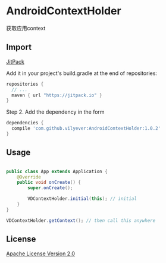 # AndroidContextHolder
获取应用context

## Import
[JitPack](https://jitpack.io/)

Add it in your project's build.gradle at the end of repositories:

```gradle
repositories {
  // ...
  maven { url "https://jitpack.io" }
}
```

Step 2. Add the dependency in the form

```gradle
dependencies {
  compile 'com.github.vilyever:AndroidContextHolder:1.0.2'
}
```

## Usage
```java

public class App extends Application {
    @Override
    public void onCreate() {
        super.onCreate();

        VDContextHolder.initial(this); // initial
    }
}

VDContextHolder.getContext(); // then call this anywhere

```

## License
[Apache License Version 2.0](http://www.apache.org/licenses/LICENSE-2.0.txt)

